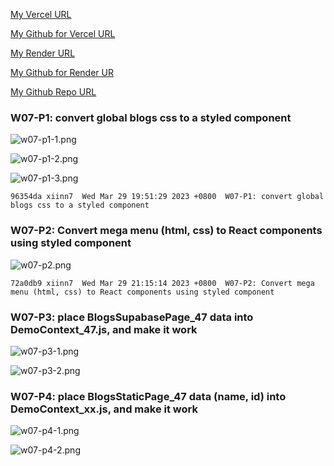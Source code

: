 [My Vercel URL](1112-client-2n-card-demo-47.vercel.app)

[My Github for Vercel URL](https://github.com/xiinn7/1112-client-2n-card-demo-47.git)

[My Render URL](https://one112-server-card-demo-47.onrender.com)

[My Github for Render UR](https://github.com/xiinn7/1112-server-card-demo-47.git)

[My Github Repo URL](https://github.com/xiinn7/1112-2N-wp2-demo-207410647.git)

### W07-P1: convert global blogs css to a styled component

![w07-p1-1.png](https://wulpvnyfrkevttsnpoeg.supabase.co/storage/v1/object/public/demo-47/md_img/w07-p1-1.png)

![w07-p1-2.png](https://wulpvnyfrkevttsnpoeg.supabase.co/storage/v1/object/public/demo-47/md_img/w07-p1-2.png)

![w07-p1-3.png](https://wulpvnyfrkevttsnpoeg.supabase.co/storage/v1/object/public/demo-47/md_img/w07-p1-3.png)

```
96354da xiinn7  Wed Mar 29 19:51:29 2023 +0800  W07-P1: convert global blogs css to a styled component
```

### W07-P2: Convert mega menu (html, css) to React components using styled component

![w07-p2.png](https://wulpvnyfrkevttsnpoeg.supabase.co/storage/v1/object/public/demo-47/md_img/w07-p2.png)

```
72a0db9 xiinn7  Wed Mar 29 21:15:14 2023 +0800  W07-P2: Convert mega menu (html, css) to React components using styled component
```

### W07-P3: place BlogsSupabasePage_47 data into DemoContext_47.js, and make it work

![w07-p3-1.png](https://wulpvnyfrkevttsnpoeg.supabase.co/storage/v1/object/public/demo-47/md_img/w07-p3-1.png)

![w07-p3-2.png](https://wulpvnyfrkevttsnpoeg.supabase.co/storage/v1/object/public/demo-47/md_img/w07-p3-2.png)

### W07-P4: place BlogsStaticPage_47 data (name, id) into DemoContext_xx.js, and make it work
 
![w07-p4-1.png](https://wulpvnyfrkevttsnpoeg.supabase.co/storage/v1/object/public/demo-47/md_img/w07-p4-1.png)
 
![w07-p4-2.png](https://wulpvnyfrkevttsnpoeg.supabase.co/storage/v1/object/public/demo-47/md_img/w07-p4-2.png)